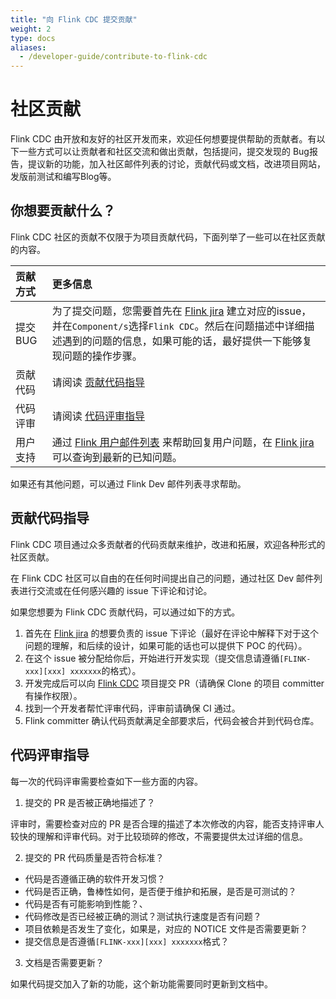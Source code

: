 ```yaml
---
title: "向 Flink CDC 提交贡献"
weight: 2
type: docs
aliases:
  - /developer-guide/contribute-to-flink-cdc
---
```

<!--
Licensed to the Apache Software Foundation (ASF) under one
or more contributor license agreements.  See the NOTICE file
distributed with this work for additional information
regarding copyright ownership.  The ASF licenses this file
to you under the Apache License, Version 2.0 (the
"License"); you may not use this file except in compliance
with the License.  You may obtain a copy of the License at

  http://www.apache.org/licenses/LICENSE-2.0

Unless required by applicable law or agreed to in writing,
software distributed under the License is distributed on an
"AS IS" BASIS, WITHOUT WARRANTIES OR CONDITIONS OF ANY
KIND, either express or implied.  See the License for the
specific language governing permissions and limitations
under the License.
-->

# 社区贡献

Flink CDC 由开放和友好的社区开发而来，欢迎任何想要提供帮助的贡献者。有以下一些方式可以让贡献者和社区交流和做出贡献，包括提问，提交发现的
Bug报告，提议新的功能，加入社区邮件列表的讨论，贡献代码或文档，改进项目网站，发版前测试和编写Blog等。

## 你想要贡献什么？

Flink CDC 社区的贡献不仅限于为项目贡献代码，下面列举了一些可以在社区贡献的内容。

| 贡献方式  | 更多信息                                                                                                                                                                            |
|:------|:-------------------------------------------------------------------------------------------------------------------------------------------------------------------------------------|
| 提交BUG | 为了提交问题，您需要首先在 [Flink jira](https://issues.apache.org/jira/projects/FLINK/issues) 建立对应的issue，并在`Component/s`选择`Flink CDC`。然后在问题描述中详细描述遇到的问题的信息，如果可能的话，最好提供一下能够复现问题的操作步骤。         |
| 贡献代码  | 请阅读 <a href="#code-contribution-guide">贡献代码指导</a>                                                                                                                                    |
| 代码评审  | 请阅读 <a href="#code-review-guide">代码评审指导</a>                                                                                                                                          |
| 用户支持  | 通过 [Flink 用户邮件列表](https://flink.apache.org/what-is-flink/community/#mailing-lists) 来帮助回复用户问题，在 [Flink jira](https://issues.apache.org/jira/projects/FLINK/issues) 可以查询到最新的已知问题。 |

如果还有其他问题，可以通过 Flink Dev 邮件列表寻求帮助。

<h2 id="code-contribution-guide">贡献代码指导</h2>

Flink CDC 项目通过众多贡献者的代码贡献来维护，改进和拓展，欢迎各种形式的社区贡献。

在 Flink CDC 社区可以自由的在任何时间提出自己的问题，通过社区 Dev 邮件列表进行交流或在任何感兴趣的 issue 下评论和讨论。

如果您想要为 Flink CDC 贡献代码，可以通过如下的方式。

1. 首先在 [Flink jira](https://issues.apache.org/jira/projects/FLINK/issues) 的想要负责的 issue
   下评论（最好在评论中解释下对于这个问题的理解，和后续的设计，如果可能的话也可以提供下 POC 的代码）。
2. 在这个 issue 被分配给你后，开始进行开发实现（提交信息请遵循`[FLINK-xxx][xxx] xxxxxxx`的格式）。
3. 开发完成后可以向 [Flink CDC](https://github.com/apache/flink-cdc) 项目提交 PR（请确保 Clone 的项目 committer 有操作权限）。
4. 找到一个开发者帮忙评审代码，评审前请确保 CI 通过。
5. Flink committer 确认代码贡献满足全部要求后，代码会被合并到代码仓库。

<h2 id="code-review-guide">代码评审指导</h2>

每一次的代码评审需要检查如下一些方面的内容。

1. 提交的 PR 是否被正确地描述了？

评审时，需要检查对应的 PR 是否合理的描述了本次修改的内容，能否支持评审人较快的理解和评审代码。对于比较琐碎的修改，不需要提供太过详细的信息。

2. 提交的 PR 代码质量是否符合标准？

- 代码是否遵循正确的软件开发习惯？
- 代码是否正确，鲁棒性如何，是否便于维护和拓展，是否是可测试的？
- 代码是否有可能影响到性能？、
- 代码修改是否已经被正确的测试？测试执行速度是否有问题？
- 项目依赖是否发生了变化，如果是，对应的 NOTICE 文件是否需要更新？
- 提交信息是否遵循`[FLINK-xxx][xxx] xxxxxxx`格式？

3. 文档是否需要更新？

如果代码提交加入了新的功能，这个新功能需要同时更新到文档中。
